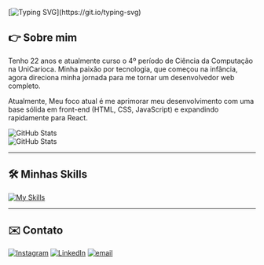 [![Typing SVG](https://readme-typing-svg.demolab.com?font=Jetbrains+Mono&duration=2500&pause=200&color=FFFFFF&vCenter=true&width=435&lines=Ol%C3%A1%2C+me+chamo+Lucas!;Seja+bem-vindo(a)+ao+meu+perfil!)](https://git.io/typing-svg)

## 👉 Sobre mim

Tenho 22 anos e atualmente curso o 4º período de Ciência da Computação na UniCarioca. Minha paixão por tecnologia, que começou na infância, agora direciona minha jornada para me tornar um desenvolvedor web completo.

Atualmente, Meu foco atual é me aprimorar meu desenvolvimento com uma base sólida em front-end (HTML, CSS, JavaScript) e expandindo rapidamente para React.

![GitHub Stats](https://github-readme-stats.vercel.app/api?username=lealistic&theme=gotham&show_icons=true&hide_border=true&count_private=true)
<br>
![GitHub Stats](https://github-readme-stats.vercel.app/api/top-langs/?username=lealistic&theme=gotham&show_icons=true&hide_border=true&layout=compact)

---

## 🛠️ Minhas Skills

[![My Skills](https://skillicons.dev/icons?i=html,css,js,figma)](https://skillicons.dev)

---

## ✉️ Contato

[![Instagram](https://img.shields.io/badge/Instagram-%23E4405F.svg?logo=Instagram&logoColor=white)](https://instagram.com/social.lucasleal) [![LinkedIn](https://img.shields.io/badge/LinkedIn-%230077B5.svg?logo=linkedin&logoColor=white)](https://linkedin.com/in/lucaslealmartins) [![email](https://img.shields.io/badge/Email-D14836?logo=gmail&logoColor=white)](mailto:social.lucasleal@gmail.com) 




